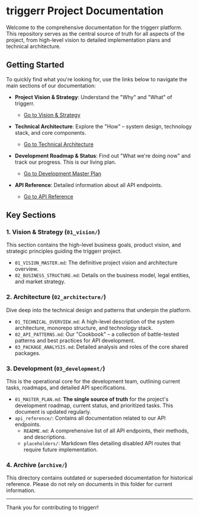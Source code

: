 # triggerr Project Documentation

Welcome to the comprehensive documentation for the triggerr platform. This repository serves as the central source of truth for all aspects of the project, from high-level vision to detailed implementation plans and technical architecture.

## Getting Started

To quickly find what you're looking for, use the links below to navigate the main sections of our documentation:

*   **Project Vision & Strategy**: Understand the "Why" and "What" of triggerr.
    *   [Go to Vision & Strategy](01_vision/01_VISION_MASTER.md)

*   **Technical Architecture**: Explore the "How" – system design, technology stack, and core components.
    *   [Go to Technical Architecture](02_architecture/01_TECHNICAL_OVERVIEW.md)

*   **Development Roadmap & Status**: Find out "What we're doing now" and track our progress. This is our living plan.
    *   [Go to Development Master Plan](03_development/01_MASTER_PLAN.md)

*   **API Reference**: Detailed information about all API endpoints.
    *   [Go to API Reference](03_development/api_reference/README.md)

## Key Sections

### 1. Vision & Strategy (`01_vision/`)
This section contains the high-level business goals, product vision, and strategic principles guiding the triggerr project.
*   `01_VISION_MASTER.md`: The definitive project vision and architecture overview.
*   `02_BUSINESS_STRUCTURE.md`: Details on the business model, legal entities, and market strategy.

### 2. Architecture (`02_architecture/`)
Dive deep into the technical design and patterns that underpin the platform.
*   `01_TECHNICAL_OVERVIEW.md`: A high-level description of the system architecture, monorepo structure, and technology stack.
*   `02_API_PATTERNS.md`: Our "Cookbook" – a collection of battle-tested patterns and best practices for API development.
*   `03_PACKAGE_ANALYSIS.md`: Detailed analysis and roles of the core shared packages.

### 3. Development (`03_development/`)
This is the operational core for the development team, outlining current tasks, roadmaps, and detailed API specifications.
*   `01_MASTER_PLAN.md`: **The single source of truth** for the project's development roadmap, current status, and prioritized tasks. This document is updated regularly.
*   `api_reference/`: Contains all documentation related to our API endpoints.
    *   `README.md`: A comprehensive list of all API endpoints, their methods, and descriptions.
    *   `placeholders/`: Markdown files detailing disabled API routes that require future implementation.

### 4. Archive (`archive/`)
This directory contains outdated or superseded documentation for historical reference. Please do not rely on documents in this folder for current information.

***

Thank you for contributing to triggerr!